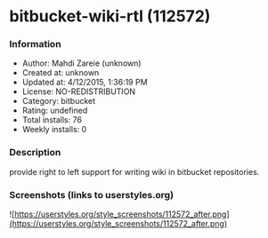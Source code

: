 # bitbucket-wiki-rtl (112572)

### Information
- Author: Mahdi Zareie (unknown)
- Created at: unknown
- Updated at: 4/12/2015, 1:36:19 PM
- License: NO-REDISTRIBUTION
- Category: bitbucket
- Rating: undefined
- Total installs: 76
- Weekly installs: 0


### Description
provide right to left support for writing wiki in bitbucket repositories.


### Screenshots (links to userstyles.org)
![https://userstyles.org/style_screenshots/112572_after.png](https://userstyles.org/style_screenshots/112572_after.png)


